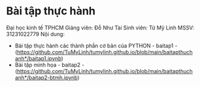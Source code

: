 # Bài tập thực hành
Đại học kinh tế TPHCM
Giảng viên: Đỗ Như Tài
Sinh viên: Từ Mỹ Linh 
MSSV: 31231022779
Nội dung:
- Bài tập thực hành các thành phần cơ bản của PYTHON - baitap1 - (https://github.com/TuMyLinh/tumylinh.github.io/blob/main/baitapthuchanh*/baitap1.ipynb) 
- Bài tập minh họa - baitap2 - (https://github.com/TuMyLinh/tumylinh.github.io/blob/main/baitapthuchanh*/baitap2-btmh.ipynb)